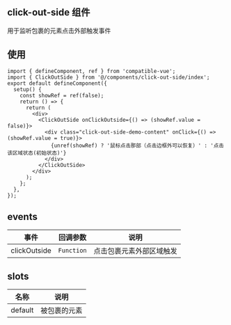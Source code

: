 ## click-out-side 组件

用于监听包裹的元素点击外部触发事件

## 使用

```tsx
import { defineComponent, ref } from 'compatible-vue';
import { ClickOutSide } from '@/components/click-out-side/index';
export default defineComponent({
  setup() {
    const showRef = ref(false);
    return () => {
      return (
        <div>
          <ClickOutSide onClickOutside={() => (showRef.value = false)}>
            <div class="click-out-side-demo-content" onClick={() => (showRef.value = true)}>
              {unref(showRef) ? '鼠标点击那部（点击边框外可以恢复）' : '点击该区域状态(初始状态)'}
            </div>
          </ClickOutSide>
        </div>
      );
    };
  },
});
```

## events

| 事件         | 回调参数   | 说明                     |
| ------------ | ---------- | ------------------------ |
| clickOutside | `Function` | 点击包裹元素外部区域触发 |

## slots

| 名称    | 说明         |
| ------- | ------------ |
| default | 被包裹的元素 |
